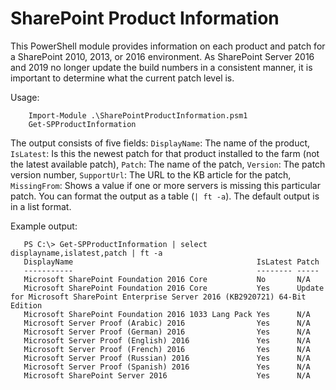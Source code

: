 # SharePoint Product Information
This PowerShell module provides information on each product and patch for a SharePoint 2010, 2013, or 2016 environment. As SharePoint Server 2016 and 2019 no longer update the build numbers in a consistent manner, it is important to determine what the current patch level is.

Usage:
```posh
    Import-Module .\SharePointProductInformation.psm1
    Get-SPProductInformation
```
The output consists of five fields: `DisplayName`: The name of the product, `IsLatest`: Is this the newest patch for that product installed to the farm (not the latest available patch), `Patch`: The name of the patch, `Version`: The patch version number, `SupportUrl`: The URL to the KB article for the patch, `MissingFrom`: Shows a value if one or more servers is missing this particular patch.
You can format the output as a table (`| ft -a`). The default output is in a list format.

Example output:
```posh
   PS C:\> Get-SPProductInformation | select displayname,islatest,patch | ft -a
   DisplayName                                         IsLatest Patch
   -----------                                         -------- -----
   Microsoft SharePoint Foundation 2016 Core           No       N/A
   Microsoft SharePoint Foundation 2016 Core           Yes      Update for Microsoft SharePoint Enterprise Server 2016 (KB2920721) 64-Bit Edition
   Microsoft SharePoint Foundation 2016 1033 Lang Pack Yes      N/A
   Microsoft Server Proof (Arabic) 2016                Yes      N/A
   Microsoft Server Proof (German) 2016                Yes      N/A
   Microsoft Server Proof (English) 2016               Yes      N/A
   Microsoft Server Proof (French) 2016                Yes      N/A
   Microsoft Server Proof (Russian) 2016               Yes      N/A
   Microsoft Server Proof (Spanish) 2016               Yes      N/A
   Microsoft SharePoint Server 2016                    Yes      N/A
```
